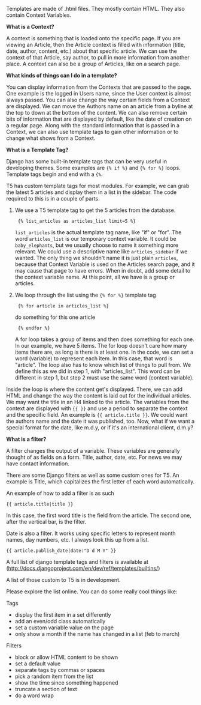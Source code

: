 Templates are made of .html files. They mostly contain HTML. They also contain Context Variables.

**What is a Context?**

A context is something that is loaded onto the specific page. If you are viewing an Article, then the Article context is filled with information (title, date, author, content, etc.) about that specific article. We can use the context of that Article, say author, to pull in more information from another place. A context can also be a group of Articles, like on a search page.

**What kinds of things can I do in a template?**

You can display information from the Contexts that are passed to the page. One example is the logged in Users name, since the User context is almost always passed. You can also change the way certain fields from a Context are displayed. We can move the Authors name on an article from a byline at the top to down at the bottom of the content. We can also remove certain bits of information that are displayed by default, like the date of creation on a regular page. Along with the standard information that is passed in a Context, we can also use template tags to gain other information or to change what shows from a Context.

**What is a Template Tag?**

Django has some built-in template tags that can be very useful in developing themes. Some examples are `{% if %}` and `{% for %}` loops. Template tags begin and end with a `{%`.

T5 has custom template tags for most modules. For example, we can grab the latest 5 articles and display them in a list in the sidebar. The code required to this is in a couple of parts.

1. We use a T5 template tag to get the 5 articles from the database.

        {% list_articles as articles_list limit=5 %}

    `list_articles` is the actual template tag name, like "if" or "for". The word `articles_list` is our temporary context variable. It could be `baby_elephants`, but we usually choose to name it something more relevant. We could use a descriptive name like `articles_sidebar` if we wanted. The only thing we shouldn't name it is just plain `articles`, because that Context Variable is used on the Articles search page, and it may cause that page to have errors. When in doubt, add some detail to the context variable name. At this point, all we have is a group or articles.
    
2. We loop through the list using the `{% for %}` template tag

        {% for article in articles_list %}
    
    do something for this one article
    
        {% endfor %}
    
    A for loop takes a group of items and then does something for each one. In our example, we have 5 items. The for loop doesn't care how many items there are, as long is there is at least one. In the code, we can set a word (variable) to represent each item. In this case, that word is "article". The loop also has to know which list of things to pull from. We define this as we did in step 1, with "articles_list". This word can be different in step 1, but step 2 must use the same word (context variable). 
    
Inside the loop is where the content get's displayed. There, we can add HTML and change the way the content is laid out for the individual articles. We may want the title in an H4 linked to the article. The variables from the context are displayed with `{{ }}` and use a period to separate the context and the specific field. An example is `{{ article.title }}`. We could want the authors name and the date it was published, too. Now, what if we want a special format for the date, like m.d.y, or if it's an international client, d.m.y?
    
**What is a filter?**

A filter changes the output of a variable. These variables are generally thought of as fields on a form. Title, author, date, etc. For news we may have contact information.

There are some Django filters as well as some custom ones for T5. An example is Title, which capitalizes the first letter of each word automatically. 

An example of how to add a filter is as such 

    {{ article.title|title }}

In this case, the first word title is the field from the article. The second one, after the vertical bar, is the filter.

Date is also a filter. It works using specific letters to represent month names, day numbers, etc. I always look this up from a list.

    {{ article.publish_date|date:"D d M Y" }}

A full list of django template tags and filters is available at (http://docs.djangoproject.com/en/dev/ref/templates/builtins/)

A list of those custom to T5 is in development.

Please explore the list online. You can do some really cool things like:

Tags

- display the first item in a set differently
- add an even/odd class automatically
- set a custom variable value on the page
- only show a month if the name has changed in a list (feb to march)

Filters

- block or allow HTML content to be shown
- set a default value
- separate tags by commas or spaces
- pick a random item from the list
- show the time since something happened
- truncate a section of text
- do a word wrap

